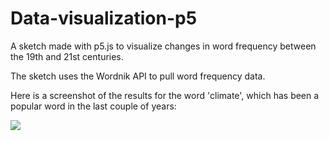 # Data-visualization-p5
A sketch made with p5.js to visualize changes in word frequency between the 19th and 21st centuries.

The sketch uses the Wordnik API to pull word frequency data.

Here is a screenshot of the results for the word 'climate', which has been a popular word in the last couple of years:



<img src = "https://user-images.githubusercontent.com/36819928/45907471-05022100-bdc6-11e8-9b8b-8f10242f3191.png">
